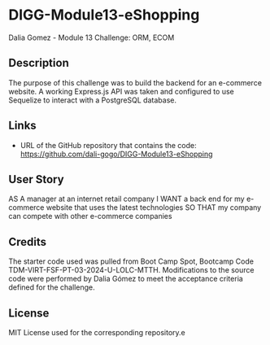 # DIGG-Module13-eShopping
Dalia Gomez - Module 13 Challenge: ORM, ECOM

## Description
The purpose of this challenge was to build the backend for an e-commerce website. A working Express.js API was taken and configured to use Sequelize to interact with a PostgreSQL database.

## Links
- URL of the GitHub repository that contains the code: https://github.com/dali-gogo/DIGG-Module13-eShopping

## User Story
AS A manager at an internet retail company
I WANT a back end for my e-commerce website that uses the latest technologies
SO THAT my company can compete with other e-commerce companies

## Credits
The starter code used was pulled from Boot Camp Spot, Bootcamp Code TDM-VIRT-FSF-PT-03-2024-U-LOLC-MTTH. Modifications to the source code were performed by Dalia Gómez to meet the acceptance criteria defined for the challenge.

## License
MIT License used for the corresponding repository.e